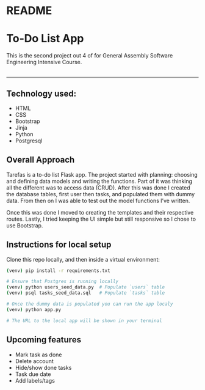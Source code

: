 # README

# To-Do List App

This is the second project out 4 of for General Assembly Software Engineering Intensive Course.
<br/>
<br/>

---

## Technology used:

- HTML
- CSS
- Bootstrap
- Jinja
- Python
- Postgresql

## Overall Approach

Tarefas is a to-do list Flask app. The project started with planning: choosing and defining data models and writing the functions. Part of it was thinking all the different was to access data (CRUD). After this was done I created the database tables, first user then tasks, and populated them with dummy data. From then on I was able to test out the model functions I’ve written.

Once this was done I moved to creating the templates and their respective routes. Lastly, I tried keeping the UI simple but still responsive so I chose to use Bootstrap.

## Instructions for local setup

Clone this repo locally, and then inside a virtual environment:

```bash
(venv) pip install -r requirements.txt

# Ensure that Postgres is running locally
(venv) python users_seed_data.py  # Populate `users` table
(venv) psql tasks_seed_data.sql   # Populate `tasks` table

# Once the dummy data is populated you can run the app localy
(venv) python app.py

# The URL to the local app will be shown in your terminal

```

## Upcoming features

- Mark task as done
- Delete account
- Hide/show done tasks
- Task due date
- Add labels/tags
